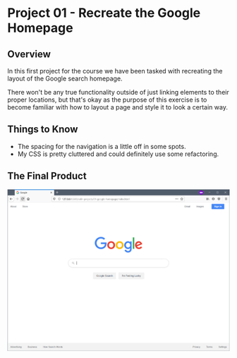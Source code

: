 # Project 01 - Recreate the Google Homepage

## Overview

In this first project for the course we have been tasked with recreating the layout of the Google search homepage.

There won't be any true functionality outside of just linking elements to their proper locations, but that's okay as the purpose of this exercise is to become familiar with how to layout a page and style it to look a certain way.

## Things to Know

* The spacing for the navigation is a little off in some spots.
* My CSS is pretty cluttered and could definitely use some refactoring.

## The Final Product

![here is the final google homepage](https://github.com/jjsmall009/odin-projects/blob/master/01-google-homepage/images/final-result.PNG)
